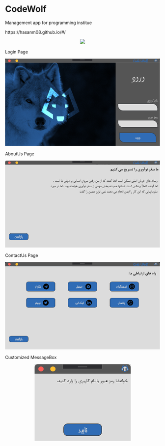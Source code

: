 # CodeWolf
Management app for programming institue
<p></p>
https://hasanm08.github.io/#/
<p></p>
<p></p>
<p align="center">
  <img  src="mockuper.png">
</p>
<p></p>
<p></p>
Login Page
<p align="center">
  <img  src="LoginPage.png">
</p>
<p></p>
AboutUs Page
<p align="center">
  <img  src="AboutUspage.png">
</p>
<p></p>
ContactUs Page
<p align="center">
  <img  src="ContactUspage.png">
</p><p></p>
Customized MessageBox
<p align="center">
  <img  src="messagBox.png">
</p>
